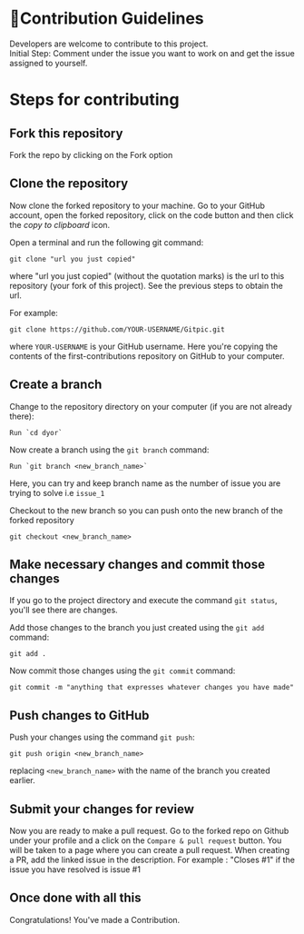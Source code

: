 # 🚀Contribution Guidelines

Developers are welcome to contribute to this project.
<br>Initial Step: Comment under the issue you want to work on and get the issue assigned to yourself.
<br>

# Steps for contributing

## Fork this repository

Fork the repo by clicking on the Fork option<br>

## Clone the repository

Now clone the forked repository to your machine. Go to your GitHub account, open the forked repository, click on the code button and then click the _copy to clipboard_ icon.

Open a terminal and run the following git command:

```
git clone "url you just copied"
```

where "url you just copied" (without the quotation marks) is the url to this repository (your fork of this project). See the previous steps to obtain the url.

For example:

```
git clone https://github.com/YOUR-USERNAME/Gitpic.git
```

where `YOUR-USERNAME` is your GitHub username. Here you're copying the contents of the first-contributions repository on GitHub to your computer.

## Create a branch

Change to the repository directory on your computer (if you are not already there):

```
Run `cd dyor`
```

Now create a branch using the `git branch` command:

```
Run `git branch <new_branch_name>`
```

Here, you can try and keep branch name as the number of issue you are trying to solve i.e `issue_1` <br>

Checkout to the new branch so you can push onto the new branch of the forked repository

```
git checkout <new_branch_name>
```

## Make necessary changes and commit those changes

If you go to the project directory and execute the command `git status`, you'll see there are changes.

Add those changes to the branch you just created using the `git add` command:

```
git add .
```

Now commit those changes using the `git commit` command:

```
git commit -m "anything that expresses whatever changes you have made"
```

## Push changes to GitHub

Push your changes using the command `git push`:

```
git push origin <new_branch_name>
```

replacing `<new_branch_name>` with the name of the branch you created earlier.

## Submit your changes for review

Now you are ready to make a pull request. Go to the forked repo on Github under your profile and a click on the `Compare & pull request` button. You will be taken to a page where you can create a pull request.
When creating a PR, add the linked issue in the description. For example : "Closes #1" if the issue you have resolved is issue #1
<br>

## Once done with all this

Congratulations! You've made a Contribution.
